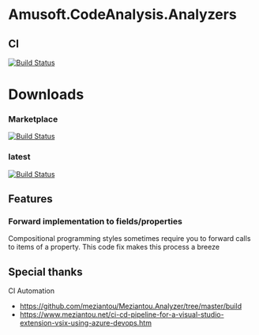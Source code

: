 # Amusoft.CodeAnalysis.Analyzers

## CI

[![Build Status](https://taori.visualstudio.com/Amusoft.CodeAnalysis.Analyzers/_apis/build/status/taori.Amusoft.CodeAnalysis.Analyzers?branchName=master)](https://taori.visualstudio.com/Amusoft.CodeAnalysis.Analyzers/_build/latest?definitionId=4&branchName=master)

# Downloads

### Marketplace

[![Build Status](https://taori.vsrm.visualstudio.com/_apis/public/Release/badge/8682a196-f5ae-4f86-9d50-b067e3280f9d/1/1)](https://marketplace.visualstudio.com/items?itemName=Amusoft.Amusoft-CodeAnalysis-Analyzers)

### latest

[![Build Status](https://taori.vsrm.visualstudio.com/_apis/public/Release/badge/8682a196-f5ae-4f86-9d50-b067e3280f9d/1/1)](https://github.com/taori/Amusoft.CodeAnalysis.Analyzers/releases/latest)

## Features

### Forward implementation to fields/properties

Compositional programming styles sometimes require you to forward calls to items of a property. This code fix makes this process a breeze

## Special thanks

CI Automation
 - https://github.com/meziantou/Meziantou.Analyzer/tree/master/build 
 - https://www.meziantou.net/ci-cd-pipeline-for-a-visual-studio-extension-vsix-using-azure-devops.htm
